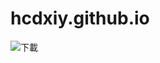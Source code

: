 # hcdxiy.github.io

![下載](https://user-images.githubusercontent.com/114718663/197106063-e6bfbc79-26f4-4525-80a8-8895cbc76a85.jpg)
